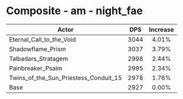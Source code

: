 # Composite - am - night_fae
| Actor | DPS | Increase |
|---|:---:|:---:|
|Eternal_Call_to_the_Void|3044|4.01%|
|Shadowflame_Prism|3037|3.79%|
|Talbadars_Stratagem|2998|2.44%|
|Painbreaker_Psalm|2995|2.34%|
|Twins_of_the_Sun_Priestess_Conduit_15|2978|1.76%|
|Base|2927|0.00%|
